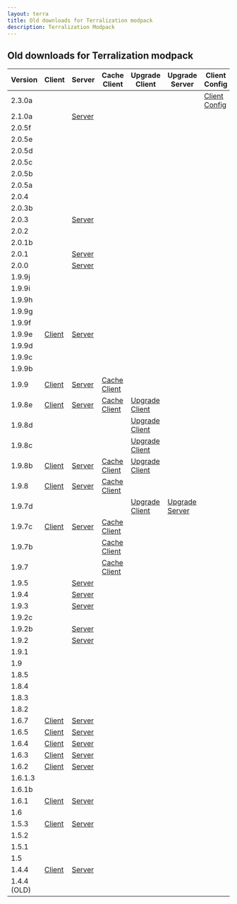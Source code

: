 ```yaml
---
layout: terra
title: Old downloads for Terralization modpack
description: Terralization Modpack
---
```

## Old downloads for Terralization modpack

| Version     | Client                                                                                                    | Server                                                                                                            | Cache Client                                                                                              | Upgrade Client                                                                                                                         | Upgrade Server                                                                                                                              | Client Config                                                                                                 | Server Config                                                                                                  |
|-------------|-----------------------------------------------------------------------------------------------------------|-------------------------------------------------------------------------------------------------------------------|-----------------------------------------------------------------------------------------------------------|----------------------------------------------------------------------------------------------------------------------------------------|---------------------------------------------------------------------------------------------------------------------------------------------|---------------------------------------------------------------------------------------------------------------|----------------------------------------------------------------------------------------------------------------|
| 2.3.0a      |                                                                                                           |                                                                                                                   |                                                                                                           |                                                                                                                                        |                                                                                                                                             | [Client Config](https://files.thorfusion.xyz/modpack-downloads/client-config/TerralizationModcore-2.3.0a.zip) | [Server Config](https://files.thorfusion.xyz/modpack-downloads/server-config/TerralizationModcore-s2.3.0a.zip) |
| 2.1.0a      |                                                                                                           | [Server](https://files.thorfusion.xyz/modpack-downloads/server/terralization%202.1.0a%20server.zip)               |                                                                                                           |                                                                                                                                        |                                                                                                                                             |                                                                                                               |                                                                                                                |
| 2.0.5f      |                                                                                                           |                                                                                                                   |                                                                                                           |                                                                                                                                        |                                                                                                                                             |                                                                                                               |                                                                                                                |
| 2.0.5e      |                                                                                                           |                                                                                                                   |                                                                                                           |                                                                                                                                        |                                                                                                                                             |                                                                                                               |                                                                                                                |
| 2.0.5d      |                                                                                                           |                                                                                                                   |                                                                                                           |                                                                                                                                        |                                                                                                                                             |                                                                                                               |                                                                                                                |
| 2.0.5c      |                                                                                                           |                                                                                                                   |                                                                                                           |                                                                                                                                        |                                                                                                                                             |                                                                                                               |                                                                                                                |
| 2.0.5b      |                                                                                                           |                                                                                                                   |                                                                                                           |                                                                                                                                        |                                                                                                                                             |                                                                                                               |                                                                                                                |
| 2.0.5a      |                                                                                                           |                                                                                                                   |                                                                                                           |                                                                                                                                        |                                                                                                                                             |                                                                                                               |                                                                                                                |
| 2.0.4       |                                                                                                           |                                                                                                                   |                                                                                                           |                                                                                                                                        |                                                                                                                                             |                                                                                                               |                                                                                                                |
| 2.0.3b      |                                                                                                           |                                                                                                                   |                                                                                                           |                                                                                                                                        |                                                                                                                                             |                                                                                                               |                                                                                                                |
| 2.0.3       |                                                                                                           | [Server](https://files.thorfusion.xyz/modpack-downloads/server/terralization%202.0.3%20-%20server.7z)             |                                                                                                           |                                                                                                                                        |                                                                                                                                             |                                                                                                               |                                                                                                                |
| 2.0.2       |                                                                                                           |                                                                                                                   |                                                                                                           |                                                                                                                                        |                                                                                                                                             |                                                                                                               |                                                                                                                |
| 2.0.1b      |                                                                                                           |                                                                                                                   |                                                                                                           |                                                                                                                                        |                                                                                                                                             |                                                                                                               |                                                                                                                |
| 2.0.1       |                                                                                                           | [Server](https://files.thorfusion.xyz/modpack-downloads/server/terralization%202.0%20and%202.0.1%20-%20server.7z) |                                                                                                           |                                                                                                                                        |                                                                                                                                             |                                                                                                               |                                                                                                                |
| 2.0.0       |                                                                                                           | [Server](https://files.thorfusion.xyz/modpack-downloads/server/terralization%202.0%20and%202.0.1%20-%20server.7z) |                                                                                                           |                                                                                                                                        |                                                                                                                                             |                                                                                                               |                                                                                                                |
| 1.9.9j      |                                                                                                           |                                                                                                                   |                                                                                                           |                                                                                                                                        |                                                                                                                                             |                                                                                                               |                                                                                                                |
| 1.9.9i      |                                                                                                           |                                                                                                                   |                                                                                                           |                                                                                                                                        |                                                                                                                                             |                                                                                                               |                                                                                                                |
| 1.9.9h      |                                                                                                           |                                                                                                                   |                                                                                                           |                                                                                                                                        |                                                                                                                                             |                                                                                                               |                                                                                                                |
| 1.9.9g      |                                                                                                           |                                                                                                                   |                                                                                                           |                                                                                                                                        |                                                                                                                                             |                                                                                                               |                                                                                                                |
| 1.9.9f      |                                                                                                           |                                                                                                                   |                                                                                                           |                                                                                                                                        |                                                                                                                                             |                                                                                                               |                                                                                                                |
| 1.9.9e      | [Client](https://files.thorfusion.xyz/modpack-downloads/client/Terralization%201.9.9e%20Client.zip)       | [Server](https://files.thorfusion.xyz/modpack-downloads/server/Terralization%201.9.9e%20Server.zip)               |                                                                                                           |                                                                                                                                        |                                                                                                                                             |                                                                                                               |                                                                                                                |
| 1.9.9d      |                                                                                                           |                                                                                                                   |                                                                                                           |                                                                                                                                        |                                                                                                                                             |                                                                                                               |                                                                                                                |
| 1.9.9c      |                                                                                                           |                                                                                                                   |                                                                                                           |                                                                                                                                        |                                                                                                                                             |                                                                                                               |                                                                                                                |
| 1.9.9b      |                                                                                                           |                                                                                                                   |                                                                                                           |                                                                                                                                        |                                                                                                                                             |                                                                                                               |                                                                                                                |
| 1.9.9       | [Client](https://files.thorfusion.xyz/modpack-downloads/client/Terralization%201.9.9%20Client.zip)        | [Server](https://files.thorfusion.xyz/modpack-downloads/server/Terralization%201.9.9%20Server.zip)                | [Cache Client](https://files.thorfusion.xyz/modpack-downloads/cache/Terralization%201.9.9%20Cache.zip)    |                                                                                                                                        |                                                                                                                                             |                                                                                                               |                                                                                                                |
| 1.9.8e      | [Client](https://files.thorfusion.xyz/modpack-downloads/client/Terralization%201.9.8e%20Client.zip)       | [Server](https://files.thorfusion.xyz/modpack-downloads/server/Terralization%201.9.8e%20server.zip)               | [Cache Client](https://files.thorfusion.xyz/modpack-downloads/cache/Terralization%201.9.8e%20Cache.zip)   | [Upgrade Client](https://files.thorfusion.xyz/modpack-downloads/upgrade/Terralization%201.9.8e%20Upgrade.zip)                          |                                                                                                                                             |                                                                                                               |                                                                                                                |
| 1.9.8d      |                                                                                                           |                                                                                                                   |                                                                                                           | [Upgrade Client](https://files.thorfusion.xyz/modpack-downloads/upgrade/Terralization%201.9.8d%20Upgrade.zip)                          |                                                                                                                                             |                                                                                                               |                                                                                                                |
| 1.9.8c      |                                                                                                           |                                                                                                                   |                                                                                                           | [Upgrade Client](https://files.thorfusion.xyz/modpack-downloads/upgrade/Terralization%201.9.8c%20Upgrade.zip)                          |                                                                                                                                             |                                                                                                               |                                                                                                                |
| 1.9.8b      | [Client](https://files.thorfusion.xyz/modpack-downloads/client/Terralization%201.9.8b%20client.zip)       | [Server](https://files.thorfusion.xyz/modpack-downloads/server/Terralization%201.9.8b%20server.zip)               | [Cache Client](https://files.thorfusion.xyz/modpack-downloads/cache/Terralization%201.9.8b%20cache.zip)   | [Upgrade Client](https://files.thorfusion.xyz/modpack-downloads/upgrade/Terralization%201.9.8b%20Upgrade.zip)                          |                                                                                                                                             |                                                                                                               |                                                                                                                |
| 1.9.8       | [Client](https://files.thorfusion.xyz/modpack-downloads/client/Terralization%201.9.8%20client.zip)        | [Server](https://files.thorfusion.xyz/modpack-downloads/server/Terralization%201.9.8%20server.zip)                | [Cache Client](https://files.thorfusion.xyz/modpack-downloads/cache/Terralization%201.9.8%20cache.zip)    |                                                                                                                                        |                                                                                                                                             |                                                                                                               |                                                                                                                |
| 1.9.7d      |                                                                                                           |                                                                                                                   |                                                                                                           | [Upgrade Client](https://files.thorfusion.xyz/modpack-downloads/upgrade/Terralization%201.9.7d%20upgrade%20pack%20from%201.9.7c.zip)   | [Upgrade Server](https://files.thorfusion.xyz/modpack-downloads/upgrade-server/Terralization%201.9.7d%20upgrade%20pack%20from%201.9.7c.zip) |                                                                                                               |                                                                                                                |
| 1.9.7c      | [Client](https://files.thorfusion.xyz/modpack-downloads/client/Terralization%201.9.7c%20Game%20files.zip) | [Server](https://files.thorfusion.xyz/modpack-downloads/server/Terralization%201.9.7c%20Server.zip)               | [Cache Client](https://files.thorfusion.xyz/modpack-downloads/cache/Terralization%201.9.7a-c%20Cache.zip) |                                                                                                                                        |                                                                                                                                             |                                                                                                               |                                                                                                                |
| 1.9.7b      |                                                                                                           |                                                                                                                   | [Cache Client](https://files.thorfusion.xyz/modpack-downloads/cache/Terralization%201.9.7a-c%20Cache.zip) |                                                                                                                                        |                                                                                                                                             |                                                                                                               |                                                                                                                |
| 1.9.7       |                                                                                                           |                                                                                                                   | [Cache Client](https://files.thorfusion.xyz/modpack-downloads/cache/Terralization%201.9.7a-c%20Cache.zip) |                                                                                                                                        |                                                                                                                                             |                                                                                                               |                                                                                                                |
| 1.9.5       |                                                                                                           | [Server](https://files.thorfusion.xyz/modpack-downloads/server/Terralization%201.9.5%20Server.zip)                |                                                                                                           |                                                                                                                                        |                                                                                                                                             |                                                                                                               |                                                                                                                |
| 1.9.4       |                                                                                                           | [Server](https://files.thorfusion.xyz/modpack-downloads/server/Terralization%201.9.4%20Server.zip)                |                                                                                                           |                                                                                                                                        |                                                                                                                                             |                                                                                                               |                                                                                                                |
| 1.9.3       |                                                                                                           | [Server](https://files.thorfusion.xyz/modpack-downloads/server/Terralization%201.9.3%20Server.zip)                |                                                                                                           |                                                                                                                                        |                                                                                                                                             |                                                                                                               |                                                                                                                |
| 1.9.2c      |                                                                                                           |                                                                                                                   |                                                                                                           |                                                                                                                                        |                                                                                                                                             |                                                                                                               |                                                                                                                |
| 1.9.2b      |                                                                                                           | [Server](https://files.thorfusion.xyz/modpack-downloads/server/Terralization%201.9.2b%20Server.zip)               |                                                                                                           |                                                                                                                                        |                                                                                                                                             |                                                                                                               |                                                                                                                |
| 1.9.2       |                                                                                                           | [Server](https://files.thorfusion.xyz/modpack-downloads/server/Terralization%201.9.2%20Server.zip)                |                                                                                                           |                                                                                                                                        |                                                                                                                                             |                                                                                                               |                                                                                                                |
| 1.9.1       |                                                                                                           |                                                                                                                   |                                                                                                           |                                                                                                                                        |                                                                                                                                             |                                                                                                               |                                                                                                                |
| 1.9         |                                                                                                           |                                                                                                                   |                                                                                                           |                                                                                                                                        |                                                                                                                                             |                                                                                                               |                                                                                                                |
| 1.8.5       |                                                                                                           |                                                                                                                   |                                                                                                           |                                                                                                                                        |                                                                                                                                             |                                                                                                               |                                                                                                                |
| 1.8.4       |                                                                                                           |                                                                                                                   |                                                                                                           |                                                                                                                                        |                                                                                                                                             |                                                                                                               |                                                                                                                |
| 1.8.3       |                                                                                                           |                                                                                                                   |                                                                                                           |                                                                                                                                        |                                                                                                                                             |                                                                                                               |                                                                                                                |
| 1.8.2       |                                                                                                           |                                                                                                                   |                                                                                                           |                                                                                                                                        |                                                                                                                                             |                                                                                                               |                                                                                                                |
| 1.6.7       | [Client](https://files.thorfusion.xyz/modpack-downloads/client/Terralization%201.6.7.zip)                 | [Server](https://files.thorfusion.xyz/modpack-downloads/server/Terralization%201.6.7%20Server.zip)                |                                                                                                           |                                                                                                                                        |                                                                                                                                             |                                                                                                               |                                                                                                                |
| 1.6.5       | [Client](https://files.thorfusion.xyz/modpack-downloads/client/Terralization%201.6.5.zip)                 | [Server](https://files.thorfusion.xyz/modpack-downloads/server/Terralization%201.6.5%20Server.zip)                |                                                                                                           |                                                                                                                                        |                                                                                                                                             |                                                                                                               |                                                                                                                |
| 1.6.4       | [Client](https://files.thorfusion.xyz/modpack-downloads/client/Terralization%201.6.4.zip)                 | [Server](https://files.thorfusion.xyz/modpack-downloads/server/Terralization%201.6.4%20Server.zip)                |                                                                                                           |                                                                                                                                        |                                                                                                                                             |                                                                                                               |                                                                                                                |
| 1.6.3       | [Client](https://files.thorfusion.xyz/modpack-downloads/client/Terralization%201.6.3.zip)                 | [Server](https://files.thorfusion.xyz/modpack-downloads/server/Terralization%201.6.3%20Server.zip)                |                                                                                                           |                                                                                                                                        |                                                                                                                                             |                                                                                                               |                                                                                                                |
| 1.6.2       | [Client](https://files.thorfusion.xyz/modpack-downloads/client/Terralization%201.6.2.zip)                 | [Server](https://files.thorfusion.xyz/modpack-downloads/server/Terralization%201.6.2%20Server.zip)                |                                                                                                           |                                                                                                                                        |                                                                                                                                             |                                                                                                               |                                                                                                                |
| 1.6.1.3     |                                                                                                           |                                                                                                                   |                                                                                                           |                                                                                                                                        |                                                                                                                                             |                                                                                                               |                                                                                                                |
| 1.6.1b      |                                                                                                           |                                                                                                                   |                                                                                                           |                                                                                                                                        |                                                                                                                                             |                                                                                                               |                                                                                                                |
| 1.6.1       | [Client](https://files.thorfusion.xyz/modpack-downloads/client/Terralization%201.6.1.zip)                 | [Server](https://files.thorfusion.xyz/modpack-downloads/server/Terralization%201.6.1%20Server.zip)                |                                                                                                           |                                                                                                                                        |                                                                                                                                             |                                                                                                               |                                                                                                                |
| 1.6         |                                                                                                           |                                                                                                                   |                                                                                                           |                                                                                                                                        |                                                                                                                                             |                                                                                                               |                                                                                                                |
| 1.5.3       | [Client](https://files.thorfusion.xyz/modpack-downloads/client/Terralization%201.5.3.zip)                 | [Server](https://files.thorfusion.xyz/modpack-downloads/server/Terralization%201.5.3%20Server.zip)                |                                                                                                           |                                                                                                                                        |                                                                                                                                             |                                                                                                               |                                                                                                                |
| 1.5.2       |                                                                                                           |                                                                                                                   |                                                                                                           |                                                                                                                                        |                                                                                                                                             |                                                                                                               |                                                                                                                |
| 1.5.1       |                                                                                                           |                                                                                                                   |                                                                                                           |                                                                                                                                        |                                                                                                                                             |                                                                                                               |                                                                                                                |
| 1.5         |                                                                                                           |                                                                                                                   |                                                                                                           |                                                                                                                                        |                                                                                                                                             |                                                                                                               |                                                                                                                |
| 1.4.4       | [Client](https://files.thorfusion.xyz/modpack-downloads/client/Poldencraft%201.4.4.zip)                   | [Server](https://files.thorfusion.xyz/modpack-downloads/server/Poldencraft%201.4.4%20Server.zip)                  |                                                                                                           |                                                                                                                                        |                                                                                                                                             |                                                                                                               |                                                                                                                |
| 1.4.4 (OLD) |                                                                                                           |                                                                                                                   |                                                                                                           |                                                                                                                                        |                                                                                                                                             |                                                                                                               |                                                                                                                |